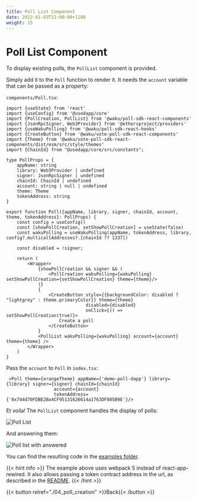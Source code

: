 ```yaml
---
title: Poll List Component
date: 2022-01-03T11:00:00+1100
weight: 15
---
```


# Poll List Component

To display existing polls, the `PollList` component is provided.

Simply add it to the `Poll` function to render it.
It needs the `account` variable that can be passed as a property:

`components/Poll.tsx`:
```tsx
import {useState} from 'react'
import {useConfig} from '@usedapp/core'
import {PollCreation, PollList} from '@waku/poll-sdk-react-components'
import {JsonRpcSigner, Web3Provider} from '@ethersproject/providers'
import {useWakuPolling} from '@waku/poll-sdk-react-hooks'
import {CreateButton} from '@waku/vote-poll-sdk-react-components'
import {Theme} from '@waku/vote-poll-sdk-react-components/dist/esm/src/style/themes'
import {ChainId} from "@usedapp/core/src/constants";

type PollProps = {
    appName: string
    library: Web3Provider | undefined
    signer: JsonRpcSigner | undefined
    chainId: ChainId | undefined
    account: string | null | undefined
    theme: Theme
    tokenAddress: string
}

export function Poll({appName, library, signer, chainId, account, theme, tokenAddress}: PollProps) {
    const config = useConfig()
    const [showPollCreation, setShowPollCreation] = useState(false)
    const wakuPolling = useWakuPolling(appName, tokenAddress, library, config?.multicallAddresses?.[chainId ?? 1337])

    const disabled = !signer;

    return (
        <Wrapper>
            {showPollCreation && signer && (
                <PollCreation wakuPolling={wakuPolling} setShowPollCreation={setShowPollCreation} theme={theme}/>
            )}
            {
                <CreateButton style={{backgroundColor: disabled ? "lightgrey" : theme.primaryColor}} theme={theme}
                              disabled={disabled}
                              onClick={() => setShowPollCreation(true)}>
                    Create a poll
                </CreateButton>
            }
            <PollList wakuPolling={wakuPolling} account={account} theme={theme} />
        </Wrapper>
    )
}
```

Pass the `account` to `Poll` in `index.tsx`:
```tsx
 <Poll theme={orangeTheme} appName={'demo-poll-dapp'} library={library} signer={signer} chainId={chainId}
                  account={account}
                  tokenAddress={'0x744d70FDBE2Ba4CF95131626614a1763DF805B9E'}/>
```

Et voila!
The `PollList` component handles the display of polls:

![Poll List](/assets/poll_sdk/listed-polls.png)

And answering them:

![Poll list with answered](/assets/poll_sdk/listed-polls-with-answer.png)

You can find the resulting code in the [examples folder](https://github.com/status-im/wakuconnect-vote-poll-sdk/tree/main/examples/mainnet-poll).

{{< hint info >}}
The example above uses webpack 5 instead of react-app-rewired.
It also allows passing a token contract address in the url, as described in the [README](https://github.com/status-im/wakuconnect-vote-poll-sdk/blob/main/examples/mainnet-poll/README.md). 
{{< /hint >}}



{{< button relref="./04_poll_creation"  >}}Back{{< /button >}}
